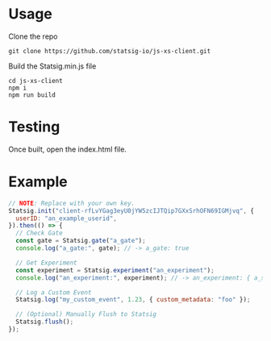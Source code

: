 # Usage

Clone the repo

```shell
git clone https://github.com/statsig-io/js-xs-client.git
```

Build the Statsig.min.js file

```shell
cd js-xs-client
npm i
npm run build
```

# Testing

Once built, open the index.html file.

# Example

```js
// NOTE: Replace with your own key.
Statsig.init("client-rfLvYGag3eyU0jYW5zcIJTQip7GXxSrhOFN69IGMjvq", {
  userID: "an_example_userid",
}).then(() => {
  // Check Gate
  const gate = Statsig.gate("a_gate");
  console.log("a_gate:", gate); // -> a_gate: true

  // Get Experiment
  const experiment = Statsig.experiment("an_experiment");
  console.log("an_experiment:", experiment); // -> an_experiment: { a_string: 'Experiment Test Value' }

  // Log a Custom Event
  Statsig.log("my_custom_event", 1.23, { custom_metadata: "foo" });

  // (Optional) Manually Flush to Statsig
  Statsig.flush();
});
```
